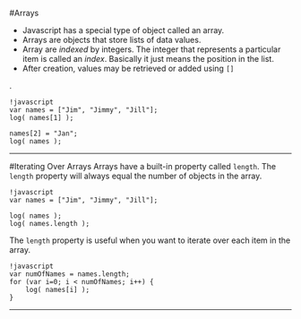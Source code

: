 #Arrays
- Javascript has a special type of object called an array.
- Arrays are objects that store lists of data values.
- Array are *indexed* by integers. The integer that represents a particular item is called an *index*. Basically it just means the position in the list.
- After creation, values may be retrieved or added using `[]`

.

    !javascript
    var names = ["Jim", "Jimmy", "Jill"];
    log( names[1] );

    names[2] = "Jan";
    log( names );

---
#Iterating Over Arrays
Arrays have a built-in property called `length`. The `length` property will always equal the number of objects in the array.

    !javascript
    var names = ["Jim", "Jimmy", "Jill"];

    log( names );
    log( names.length );

<script>
// Store on the global window object for the example below.
window.names = ["Jim", "Jimmy", "Jill"];
</script>

The `length` property is useful when you want to iterate over each item in the array.

    !javascript
    var numOfNames = names.length;
    for (var i=0; i < numOfNames; i++) {
        log( names[i] );
    }

---

